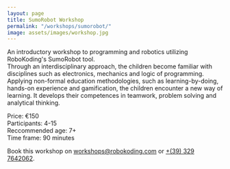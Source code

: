 ```yaml
---
layout: page
title: SumoRobot Workshop
permalink: "/workshops/sumorobot/"
image: assets/images/workshop.jpg
---
```


An introductory workshop to programming and robotics utilizing RoboKoding's SumoRobot tool.   
Through an interdisciplinary approach, the children become familiar with disciplines such as electronics, mechanics and logic of programming.  
Applying non-formal education methodologies, such as learning-by-doing, hands-on experience and gamification, the children encounter a new way of learning. It develops their competences in teamwork, problem solving and analytical thinking.

Price: €150  
Participants: 4-15  
Reccommended age: 7+  
Time frame: 90 minutes

Book this workshop on [workshops@robokoding.com](#) or [+(39) 329 7642062](#).
